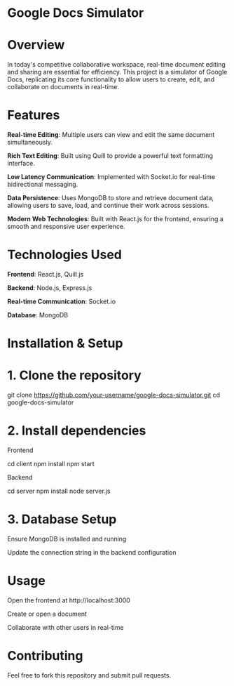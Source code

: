 # Google Docs Simulator

# Overview

In today's competitive collaborative workspace, real-time document editing and sharing are essential for efficiency. This project is a simulator of Google Docs, replicating its core functionality to allow users to create, edit, and collaborate on documents in real-time.

# Features

**Real-time Editing**: Multiple users can view and edit the same document simultaneously.

**Rich Text Editing**: Built using Quill to provide a powerful text formatting interface.

**Low Latency Communication**: Implemented with Socket.io for real-time bidirectional messaging.

**Data Persistence**: Uses MongoDB to store and retrieve document data, allowing users to save, load, and continue their work across sessions.

**Modern Web Technologies**: Built with React.js for the frontend, ensuring a smooth and responsive user experience.

# Technologies Used

**Frontend**: React.js, Quill.js

**Backend**: Node.js, Express.js

**Real-time Communication**: Socket.io

**Database**: MongoDB

# Installation & Setup

# 1. Clone the repository

git clone https://github.com/your-username/google-docs-simulator.git
cd google-docs-simulator

# 2. Install dependencies

Frontend

cd client
npm install
npm start

Backend

cd server
npm install
node server.js

# 3. Database Setup

Ensure MongoDB is installed and running

Update the connection string in the backend configuration

# Usage

Open the frontend at http://localhost:3000

Create or open a document

Collaborate with other users in real-time

# Contributing

Feel free to fork this repository and submit pull requests.


